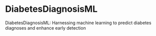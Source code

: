 # DiabetesDiagnosisML
DiabetesDiagnosisML: Harnessing machine learning to predict diabetes diagnoses and enhance early detection
